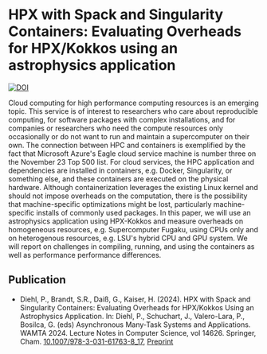 # HPX with Spack and Singularity Containers: Evaluating Overheads for HPX/Kokkos using an astrophysics application
[![DOI](https://zenodo.org/badge/656950631.svg)](https://zenodo.org/doi/10.5281/zenodo.13696291)

Cloud computing for high performance computing resources is an emerging topic. This service is of interest to researchers who care about reproducible computing, for software packages with complex installations, and for companies or researchers who need the compute resources only occasionally or do not want to run and maintain a supercomputer on their own. The connection between HPC and containers is exemplified by the fact that Microsoft Azure's Eagle cloud service machine is number three on the November 23 Top 500 list. For cloud services, the HPC application and dependencies are installed in containers, e.g. Docker, Singularity, or something else, and these containers are executed on the physical hardware. Although containerization leverages the existing Linux kernel and should not impose overheads on the computation, there is the possibility that machine-specific optimizations might be lost, particularly machine-specific installs of commonly used packages. In this paper, we will use an astrophysics application using HPX-Kokkos and measure overheads on homogeneous resources, e.g. Supercomputer Fugaku, using CPUs only and on heterogenous resources, e.g. LSU's hybrid CPU and GPU system. We will report on challenges in compiling, running, and using the containers as well as performance performance differences. 

## Publication

* Diehl, P., Brandt, S.R., Daiß, G., Kaiser, H. (2024). HPX with Spack and Singularity Containers: Evaluating Overheads for HPX/Kokkos Using an Astrophysics Application. In: Diehl, P., Schuchart, J., Valero-Lara, P., Bosilca, G. (eds) Asynchronous Many-Task Systems and Applications. WAMTA 2024. Lecture Notes in Computer Science, vol 14626. Springer, Cham. [10.1007/978-3-031-61763-8_17](https://doi.org/10.1007/978-3-031-61763-8_17), [Preprint](https://arxiv.org/abs/2405.00016)
